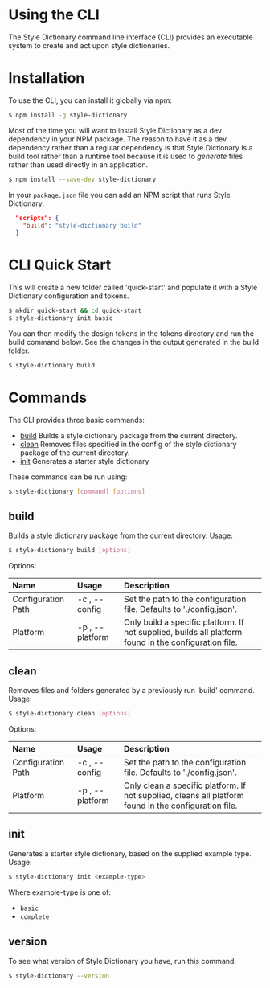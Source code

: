 # Using the CLI

The Style Dictionary command line interface (CLI) provides an executable system to create and act upon style dictionaries.

# Installation

To use the CLI, you can install it globally via npm:

```bash
$ npm install -g style-dictionary
```

Most of the time you will want to install Style Dictionary as a dev dependency in your NPM package. The reason to have it as a dev dependency rather than a regular dependency is that Style Dictionary is a build tool rather than a runtime tool because it is used to _generate_ files rather than used directly in an application.

```bash
$ npm install --save-dev style-dictionary
```

In your `package.json` file you can add an NPM script that runs Style Dictionary:

```json
  "scripts": {
    "build": "style-dictionary build"
  }
```

# CLI Quick Start

This will create a new folder called 'quick-start' and populate it with a Style Dictionary configuration and tokens.

```bash
$ mkdir quick-start && cd quick-start
$ style-dictionary init basic
```

You can then modify the design tokens in the tokens directory and run the build command below. See the changes in the output generated in the build folder.

```bash
$ style-dictionary build
```

# Commands

The CLI provides three basic commands:

- [build](using_the_cli.md?id=build) Builds a style dictionary package from the current directory.
- [clean](using_the_cli.md?id=clean) Removes files specified in the config of the style dictionary package of the current directory.
- [init](using_the_cli.md?id=init) Generates a starter style dictionary

These commands can be run using:

```bash
$ style-dictionary [command] [options]
```

## build

Builds a style dictionary package from the current directory. Usage:

```bash
$ style-dictionary build [options]
```

Options:

| Name               | Usage                                | Description                                                                                           |
| :----------------- | :----------------------------------- | :---------------------------------------------------------------------------------------------------- |
| Configuration Path | -c <path>, --config <path>           | Set the path to the configuration file. Defaults to './config.json'.                                  |
| Platform           | -p <platform>, --platform <platform> | Only build a specific platform. If not supplied, builds all platform found in the configuration file. |

## clean

Removes files and folders generated by a previously run 'build' command. Usage:

```bash
$ style-dictionary clean [options]
```

Options:

| Name               | Usage                                | Description                                                                                           |
| :----------------- | :----------------------------------- | :---------------------------------------------------------------------------------------------------- |
| Configuration Path | -c <path>, --config <path>           | Set the path to the configuration file. Defaults to './config.json'.                                  |
| Platform           | -p <platform>, --platform <platform> | Only clean a specific platform. If not supplied, cleans all platform found in the configuration file. |

## init

Generates a starter style dictionary, based on the supplied example type. Usage:

```bash
$ style-dictionary init <example-type>
```

Where example-type is one of:

- `basic`
- `complete`

## version

To see what version of Style Dictionary you have, run this command:

```bash
$ style-dictionary --version
```
